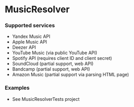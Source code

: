 # MusicResolver

### Supported services
* Yandex Music API
* Apple Music API
* Deezer API
* YouTube Music (via public YouTube API)
* Spotify API (requires client ID and client secret)
* SoundCloud (partial support, web API)
* Bandcamp (partial support, web API)
* Amazon Music (partial support via parsing HTML page)

### Examples
* See MusicResolverTests project
